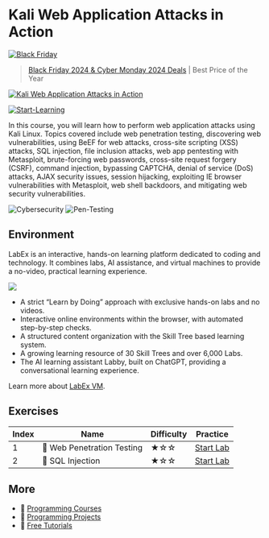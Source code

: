 # Kali Web Application Attacks in Action

[![Black Friday](https://file.labex.io/images/labex-bf24.png)](https://labex.io/pricing)

> [Black Friday 2024 & Cyber Monday 2024 Deals](https://labex.io/pricing) | Best Price of the Year

[![Kali Web Application Attacks in Action](https://cover-creator.appbot.io/kali-web-application-attacks-in-action.png)](https://labex.io/courses/kali-web-application-attacks-in-action)

[![Start-Learning](https://img.shields.io/badge/Start-Learning-whitesmoke?style=for-the-badge)](https://labex.io/courses/kali-web-application-attacks-in-action)

In this course, you will learn how to perform web application attacks using Kali Linux. Topics covered include web penetration testing, discovering web vulnerabilities, using BeEF for web attacks, cross-site scripting (XSS) attacks, SQL injection, file inclusion attacks, web app pentesting with Metasploit, brute-forcing web passwords, cross-site request forgery (CSRF), command injection, bypassing CAPTCHA, denial of service (DoS) attacks, AJAX security issues, session hijacking, exploiting IE browser vulnerabilities with Metasploit, web shell backdoors, and mitigating web security vulnerabilities.

![Cybersecurity](https://img.shields.io/badge/Cybersecurity-whitesmoke?style=for-the-badge&logo=cybersecurity)
![Pen-Testing](https://img.shields.io/badge/Pen-Testing-whitesmoke?style=for-the-badge&logo=pen-testing)


## Environment

LabEx is an interactive, hands-on learning platform dedicated to coding and technology. It combines labs, AI assistance, and virtual machines to provide a no-video, practical learning experience.

![](https://tutorial-screenshot.getvm.io/images/vm-1725247253.png)

- A strict “Learn by Doing” approach with exclusive hands-on labs and no videos.
- Interactive online environments within the browser, with automated step-by-step checks.
- A structured content organization with the Skill Tree based learning system.
- A growing learning resource of 30 Skill Trees and over 6,000 Labs.
- The AI learning assistant Labby, built on ChatGPT, providing a conversational learning experience.

Learn more about [LabEx VM](https://support.labex.io/using-labex/virtual-machine).

## Exercises

|   Index | Name                      | Difficulty   | Practice                                                                                                        |
|---------|---------------------------|--------------|-----------------------------------------------------------------------------------------------------------------|
|       1 | 📖 Web Penetration Testing | ★☆☆          | <a target='_blank' href='https://labex.io/tutorials/cybersecurity-web-penetration-testing-416136'>Start Lab</a> |
|       2 | 📖 SQL Injection           | ★☆☆          | <a target='_blank' href='https://labex.io/tutorials/sql-injection-416137'>Start Lab</a>                         |

## More

- 🔗 [ Programming Courses](https://github.com/labex-labs/awesome-programming-courses)
- 🔗 [ Programming Projects](https://github.com/labex-labs/awesome-programming-projects)
- 🔗 [ Free Tutorials](https://github.com/labex-labs/-free-tutorials)

